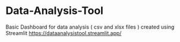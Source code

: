 # Data-Analysis-Tool
Basic Dashboard for data analysis ( csv and xlsx files ) created using Streamlit
https://dataanalysistool.streamlit.app/
